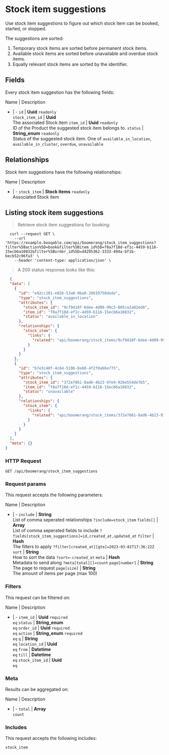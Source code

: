 # Stock item suggestions

Use stock item suggestions to figure out which stock item can be booked,
started, or stopped.

The suggestions are sorted:
  1. Temporary stock items are sorted before permanent stock items.
  2. Available stock items are sorted before unavailable and overdue stock items.
  3. Equally relevant stock items are sorted by the identifier.

## Fields
Every stock item suggestion has the following fields:

Name | Description
- | -
`id` | **Uuid** `readonly`<br>
`stock_item_id` | **Uuid** <br>The associated Stock item
`item_id` | **Uuid** `readonly`<br>ID of the Product the suggested stock item belongs to.
`status` | **String_enum** `readonly`<br>Status of the suggested stock item. One of `available_in_location`, `available_in_cluster`, `overdue`, `unavailable` 


## Relationships
Stock item suggestions have the following relationships:

Name | Description
- | -
`stock_item` | **Stock items** `readonly`<br>Associated Stock item


## Listing stock item suggestions



> Retrieve stock item suggestions for booking:

```shell
  curl --request GET \
    --url 'https://example.booqable.com/api/boomerang/stock_item_suggestions?filter%5Baction%5D=book&filter%5Bitem_id%5D=f8a7f18d-ef1c-4459-b116-15ecb6a10832&filter%5Border_id%5D=d4295362-3333-494a-bf1b-becb52c96fa3' \
    --header 'content-type: application/json' \
```

> A 200 status response looks like this:

```json
  {
  "data": [
    {
      "id": "e92cc101-e026-53a0-9ba8-28619750dede",
      "type": "stock_item_suggestions",
      "attributes": {
        "stock_item_id": "9cf9410f-6dee-4d09-99c5-805ca2a02ed8",
        "item_id": "f8a7f18d-ef1c-4459-b116-15ecb6a10832",
        "status": "available_in_location"
      },
      "relationships": {
        "stock_item": {
          "links": {
            "related": "api/boomerang/stock_items/9cf9410f-6dee-4d09-99c5-805ca2a02ed8"
          }
        }
      }
    },
    {
      "id": "b7e3c40f-4c64-5196-8a60-4f2f0a6be775",
      "type": "stock_item_suggestions",
      "attributes": {
        "stock_item_id": "372e7861-8ad6-4b23-97e9-926e554de7b5",
        "item_id": "f8a7f18d-ef1c-4459-b116-15ecb6a10832",
        "status": "unavailable"
      },
      "relationships": {
        "stock_item": {
          "links": {
            "related": "api/boomerang/stock_items/372e7861-8ad6-4b23-97e9-926e554de7b5"
          }
        }
      }
    }
  ],
  "meta": {}
}
```

### HTTP Request

`GET /api/boomerang/stock_item_suggestions`

### Request params

This request accepts the following parameters:

Name | Description
- | -
`include` | **String** <br>List of comma seperated relationships `?include=stock_item`
`fields[]` | **Array** <br>List of comma seperated fields to include `?fields[stock_item_suggestions]=id,created_at,updated_at`
`filter` | **Hash** <br>The filters to apply `?filter[created_at][gte]=2023-03-01T17:36:22Z`
`sort` | **String** <br>How to sort the data `?sort=-created_at`
`meta` | **Hash** <br>Metadata to send along `?meta[total][]=count`
`page[number]` | **String** <br>The page to request
`page[size]` | **String** <br>The amount of items per page (max 100)


### Filters

This request can be filtered on:

Name | Description
- | -
`item_id` | **Uuid** `required`<br>`eq`
`status` | **String_enum** <br>`eq`
`order_id` | **Uuid** `required`<br>`eq`
`action` | **String_enum** `required`<br>`eq`
`q` | **String** <br>`eq`
`location_id` | **Uuid** <br>`eq`
`from` | **Datetime** <br>`eq`
`till` | **Datetime** <br>`eq`
`stock_item_id` | **Uuid** <br>`eq`


### Meta

Results can be aggregated on:

Name | Description
- | -
`total` | **Array** <br>`count`


### Includes

This request accepts the following includes:

`stock_item`





